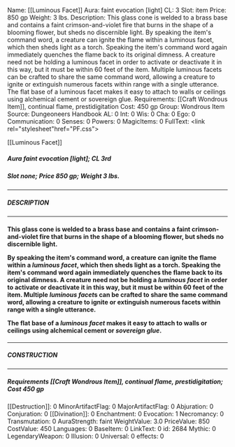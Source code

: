 Name: [[Luminous Facet]]
Aura: faint evocation [light]
CL: 3
Slot: item
Price: 850 gp
Weight: 3 lbs.
Description: This glass cone is welded to a brass base and contains a faint crimson-and-violet fire that burns in the shape of a blooming flower, but sheds no discernible light. By speaking the item's command word, a creature can ignite the flame within a luminous facet, which then sheds light as a torch. Speaking the item's command word again immediately quenches the flame back to its original dimness. A creature need not be holding a luminous facet in order to activate or deactivate it in this way, but it must be within 60 feet of the item. Multiple luminous facets can be crafted to share the same command word, allowing a creature to ignite or extinguish numerous facets within range with a single utterance. The flat base of a luminous facet makes it easy to attach to walls or ceilings using alchemical cement or sovereign glue.
Requirements: [[Craft Wondrous Item]], continual flame, prestidigitation
Cost: 450 gp
Group: Wondrous Item
Source: Dungeoneers Handbook
AL: 0
Int: 0
Wis: 0
Cha: 0
Ego: 0
Communication: 0
Senses: 0
Powers: 0
MagicItems: 0
FullText: <link rel="stylesheet"href="PF.css"><div class="heading"><p class="alignleft">[[Luminous Facet]]</p><div style="clear: both;"></div></div><div><h5><b>Aura </b>faint evocation [light]; <b>CL </b>3rd</h5><h5><b>Slot </b>none; <b>Price </b>850 gp; <b>Weight </b>3 lbs.</h5></div><hr/><div><h5><b>DESCRIPTION</b></h5></div><hr/><div><h4><p>This glass cone is welded to a brass base and contains a faint crimson-and-violet fire that burns in the shape of a blooming flower, but sheds no discernible light. </p><p>By speaking the item's command word, a creature can ignite the flame within a <i>luminous facet</i>, which then sheds light as a torch. Speaking the item's command word again immediately quenches the flame back to its original dimness. A creature need not be holding a <i>luminous facet</i> in order to activate or deactivate it in this way, but it must be within 60 feet of the item. Multiple <i>luminous facet</i>s can be crafted to share the same command word, allowing a creature to ignite or extinguish numerous facets within range with a single utterance. </p><p>The flat base of a <i>luminous facet</i> makes it easy to attach to walls or ceilings using alchemical cement or <i>sovereign glue</i>.</p></h4></div><hr/><div><h5><b>CONSTRUCTION</b></h5></div><hr/><div><h5><b>Requirements </b>[[Craft Wondrous Item]], <i>continual flame</i>, <i>prestidigitation</i>; <b>Cost </b>450 gp</h5></div>
[[Destruction]]: 0
MinorArtifactFlag: 0
MajorArtifactFlag: 0
Abjuration: 0
Conjuration: 0
[[Divination]]: 0
Enchantment: 0
Evocation: 1
Necromancy: 0
Transmutation: 0
AuraStrength: faint
WeightValue: 3.0
PriceValue: 850
CostValue: 450
Languages: 0
BaseItem: 0
LinkText: 0
id: 2684
Mythic: 0
LegendaryWeapon: 0
Illusion: 0
Universal: 0
effects: 0
